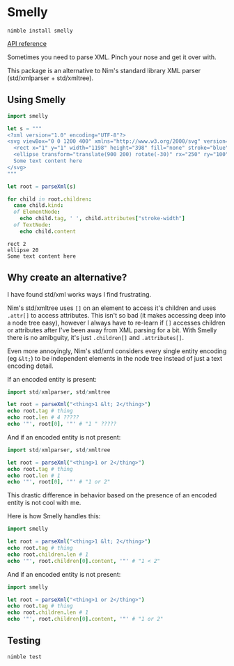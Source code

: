 # Smelly

`nimble install smelly`

[API reference](https://guzba.github.io/smelly/)

Sometimes you need to parse XML. Pinch your nose and get it over with.

This package is an alternative to Nim's standard library XML parser (std/xmlparser + std/xmltree).

## Using Smelly

```nim
import smelly

let s = """
<?xml version="1.0" encoding="UTF-8"?>
<svg viewBox="0 0 1200 400" xmlns="http://www.w3.org/2000/svg" version="1.1">
  <rect x="1" y="1" width="1198" height="398" fill="none" stroke="blue" stroke-width="2" />
  <ellipse transform="translate(900 200) rotate(-30)" rx="250" ry="100" fill="none" stroke="blue" stroke-width="20"  />
  Some text content here
</svg>
"""

let root = parseXml(s)

for child in root.children:
  case child.kind:
  of ElementNode:
    echo child.tag, ' ', child.attributes["stroke-width"]
  of TextNode:
    echo child.content
```

```
rect 2
ellipse 20
Some text content here
```

## Why create an alternative?

I have found std/xml works ways I find frustrating.

Nim's std/xmltree uses `[]` on an element to access it's children and uses `.attr[]` to access attributes. This isn't so bad (it makes accessing deep into a node tree easy), however I always have to re-learn if `[]` accesses children or attributes after I've been away from XML parsing for a bit. With Smelly there is no amibguity, it's just `.children[]` and `.attributes[]`.

Even more annoyingly, Nim's std/xml considers every single entity encoding (eg `&lt;`) to be independent elements in the node tree instead of just a text encoding detail.

If an encoded entity is present:

```nim
import std/xmlparser, std/xmltree

let root = parseXml("<thing>1 &lt; 2</thing>")
echo root.tag # thing
echo root.len # 4 ?????
echo '"', root[0], '"' # "1 " ?????
```

And if an encoded entity is not present:

```nim
import std/xmlparser, std/xmltree

let root = parseXml("<thing>1 or 2</thing>")
echo root.tag # thing
echo root.len # 1
echo '"', root[0], '"' # "1 or 2"
```
This drastic difference in behavior based on the presence of an encoded entity is not cool with me.

Here is how Smelly handles this:

```nim
import smelly

let root = parseXml("<thing>1 &lt; 2</thing>")
echo root.tag # thing
echo root.children.len # 1
echo '"', root.children[0].content, '"' # "1 < 2"
```

And if an encoded entity is not present:

```nim
import smelly

let root = parseXml("<thing>1 or 2</thing>")
echo root.tag # thing
echo root.children.len # 1
echo '"', root.children[0].content, '"' # "1 or 2"
```

## Testing

`nimble test`

